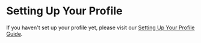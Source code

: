 # Setting Up Your Profile

If you haven't set up your profile yet, please visit our [Setting Up Your Profile Guide](../all-users-getting-started/setting-up-your-profile/).
